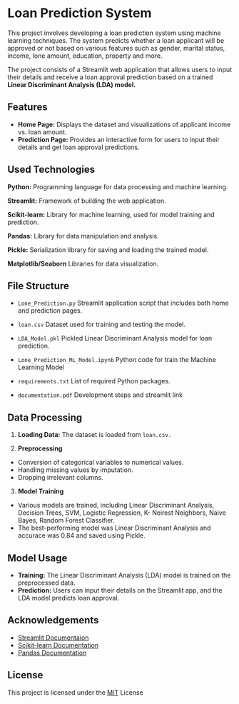 
# Loan Prediction System 

This project involves developing a loan prediction system using machine learning techniques. The system predicts whether a loan applicant will be approved or not based on various features such as gender, marital status, income, lone amount, education, property and more.

The project consists of a Streamlit web application that allows users to input their details and receive a loan approval prediction based on a trained **Linear Discriminant Analysis (LDA) model.**


## Features

- **Home Page:** Displays the dataset and visualizations of applicant income vs. loan amount.
- **Prediction Page:** Provides an interactive form for users to input their details and get loan approval predictions.


## Used Technologies

**Python:** Programming language for data processing and machine learning.

**Streamlit:** Framework of building the web application.

**Scikit-learn:** Library for machine learning, used for model training and prediction.

**Pandas:** Library for data manipulation and analysis.

**Pickle:** Serialization library for saving and loading the trained model.

**Matplotlib/Seaborn** Libraries for data visualization.

## File Structure


- `Lone_Prediction.py` Streamlit application script that includes both home and prediction pages.

- `loan.csv` Dataset used for training and testing the model.

- `LDA_Model.pkl` Pickled Linear Discriminant Analysis model for loan prediction.

- `Lone_Prediction_ML_Model.ipynb` Python code for train the Machine Learning Model
- `requirements.txt`  List of required Python packages.
- `documentation.pdf` Development steps and streamlit link
## Data Processing

1. **Loading Data:** The dataset is loaded from `loan.csv.`

2. **Preprocessing**
- Conversion of categorical variables to numerical values.
- Handling missing values by imputation.
- Dropping irrelevant columns.

3. **Model Training**

- Various models are trained, including Linear Discriminant Analysis, Decision Trees, SVM, Logistic Regression, K- Neirest Neighbors, Naive Bayes, Random Forest Classifier.
- The best-performing model was Linear Discriminant Analysis and accurace was 0.84 and saved using Pickle.
## Model Usage

- **Training:** The Linear Discriminant Analysis (LDA) model is trained on the preprocessed data.
- **Prediction:** Users can input their details on the Streamlit app, and the LDA model predicts loan approval.
## Acknowledgements

 - [Streamlit Documentaion](https://docs.streamlit.io/)
 - [Scikit-learn Documentation](https://scikit-learn.org/stable/)
 - [Pandas Documentation](https://pandas.pydata.org/docs/)


## License

This project is licensed under the [MIT](https://choosealicense.com/licenses/mit/) License

